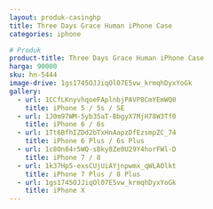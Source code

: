 ```yaml
---
layout: produk-casinghp
title: Three Days Grace Human iPhone Case
categories: iphone

# Produk
product-title: Three Days Grace Human iPhone Case
harga: 90000
sku: hn-5444
image-drive: 1gs1745OJJiqOl07E5vw_krmqhDyxYoGk
gallery:
  - url: 1CCfLKnyvhqoeFAplnbjPAVP8CmYEmWQ0
    title: iPhone 5 / 5s / SE
  - url: 1J0m97WM-5yb35aT-BbgyX7MjH78W3Tf0
    title: iPhone 6 / 6s
  - url: 1Tt6BfhIZDd2bTxHnAapzDfEzsmpZC_74
    title: iPhone 6 Plus / 6s Plus
  - url: 1c8On84r5WQ-sBky8Ze0U29Y4horFWl-D
    title: iPhone 7 / 8
  - url: 1k37Hp5-exsCUjUiAYjnpwmx_qWLAOlkt
    title: iPhone 7 Plus / 8 Plus
  - url: 1gs1745OJJiqOl07E5vw_krmqhDyxYoGk
    title: iPhone X
---
```

